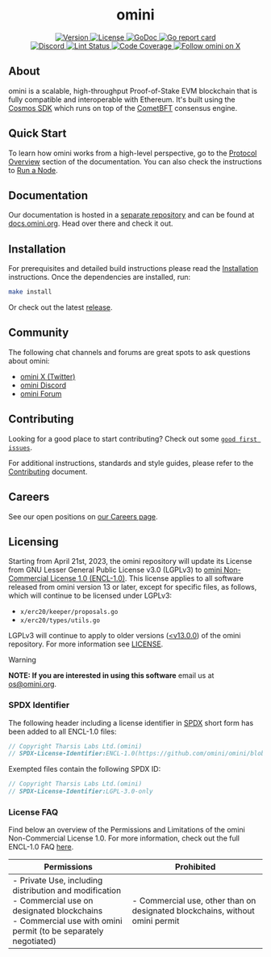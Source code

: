 <!--
parent:
  order: false
-->

<div align="center">
  <h1> omini </h1>
</div>

<div align="center">
  <a href="https://github.com/omini/omini/releases/latest">
    <img alt="Version" src="https://img.shields.io/github/tag/omini/omini.svg" />
  </a>
  <a href="https://github.com/omini/omini/blob/main/LICENSE">
    <img alt="License" src="https://img.shields.io/github/license/omini/omini.svg" />
  </a>
  <a href="https://pkg.go.dev/github.com/omini/omini">
    <img alt="GoDoc" src="https://godoc.org/github.com/omini/omini?status.svg" />
  </a>
  <a href="https://goreportcard.com/report/github.com/omini/omini">
    <img alt="Go report card" src="https://goreportcard.com/badge/github.com/omini/omini"/>
  </a>
</div>
<div align="center">
  <a href="https://discord.gg/omini">
    <img alt="Discord" src="https://img.shields.io/discord/809048090249134080.svg" />
  </a>
  <a href="https://github.com/omini/omini/actions?query=branch%3Amain+workflow%3ALint">
    <img alt="Lint Status" src="https://github.com/omini/omini/actions/workflows/lint.yml/badge.svg?branch=main" />
  </a>
  <a href="https://codecov.io/gh/omini/omini">
    <img alt="Code Coverage" src="https://codecov.io/gh/omini/omini/branch/main/graph/badge.svg" />
  </a>
  <a href="https://x.com/ominiOrg">
    <img alt="Follow omini on X" src="https://x.com/ominiOrg"/>
  </a>
</div>

## About

omini is a scalable, high-throughput Proof-of-Stake EVM blockchain
that is fully compatible and interoperable with Ethereum.
It's built using the [Cosmos SDK](https://github.com/cosmos/cosmos-sdk/)
which runs on top of the [CometBFT](https://github.com/cometbft/cometbft) consensus engine.

## Quick Start

To learn how omini works from a high-level perspective,
go to the [Protocol Overview](https://docs.omini.org/protocol) section of the documentation.
You can also check the instructions to [Run a Node](https://docs.omini.org/protocol/omini-cli#run-an-omini-node).

## Documentation

Our documentation is hosted in a [separate repository](https://github.com/omini/docs) and can be found at [docs.omini.org](https://docs.omini.org).
Head over there and check it out.

## Installation

For prerequisites and detailed build instructions
please read the [Installation](https://docs.omini.org/protocol/omini-cli) instructions.
Once the dependencies are installed, run:

```bash
make install
```

Or check out the latest [release](https://github.com/omini/omini/releases).

## Community

The following chat channels and forums are great spots to ask questions about omini:

- [omini X (Twitter)](https://x.com/ominiOrg)
- [omini Discord](https://discord.gg/omini)
- [omini Forum](https://commonwealth.im/omini)

## Contributing

Looking for a good place to start contributing?
Check out some
[`good first issues`](https://github.com/omini/omini/issues?q=is%3Aopen+is%3Aissue+label%3A%22good+first+issue%22).

For additional instructions, standards and style guides, please refer to the [Contributing](./CONTRIBUTING.md) document.

## Careers

See our open positions on [our Careers page](https://omini.org/careers/).

## Licensing

Starting from April 21st, 2023, the omini repository will update its License
from GNU Lesser General Public License v3.0 (LGPLv3) to [omini Non-Commercial
License 1.0 (ENCL-1.0)](./LICENSE). This license applies to all software released from omini
version 13 or later, except for specific files, as follows, which will continue
to be licensed under LGPLv3:

- `x/erc20/keeper/proposals.go`
- `x/erc20/types/utils.go`

LGPLv3 will continue to apply to older versions ([<v13.0.0](https://github.com/omini/omini/releases/tag/v12.1.5))
of the omini repository. For more information see [LICENSE](./LICENSE).

> [!WARNING]
>
> **NOTE: If you are interested in using this software**
> email us at [os@omini.org](mailto:os@omini.org).

### SPDX Identifier

The following header including a license identifier in [SPDX](https://spdx.dev/learn/handling-license-info/)
short form has been added to all ENCL-1.0 files:

```go
// Copyright Tharsis Labs Ltd.(omini)
// SPDX-License-Identifier:ENCL-1.0(https://github.com/omini/omini/blob/main/LICENSE)
```

Exempted files contain the following SPDX ID:

```go
// Copyright Tharsis Labs Ltd.(omini)
// SPDX-License-Identifier:LGPL-3.0-only
```

### License FAQ

Find below an overview of the Permissions and Limitations of the omini Non-Commercial License 1.0.
For more information, check out the full ENCL-1.0 FAQ [here](./LICENSE_FAQ.md).

| Permissions                                                                                                                                                                  | Prohibited                                                                 |
| ---------------------------------------------------------------------------------------------------------------------------------------------------------------------------- | -------------------------------------------------------------------------- |
| - Private Use, including distribution and modification<br />- Commercial use on designated blockchains<br />- Commercial use with omini permit (to be separately negotiated) | - Commercial use, other than on designated blockchains, without omini permit |
